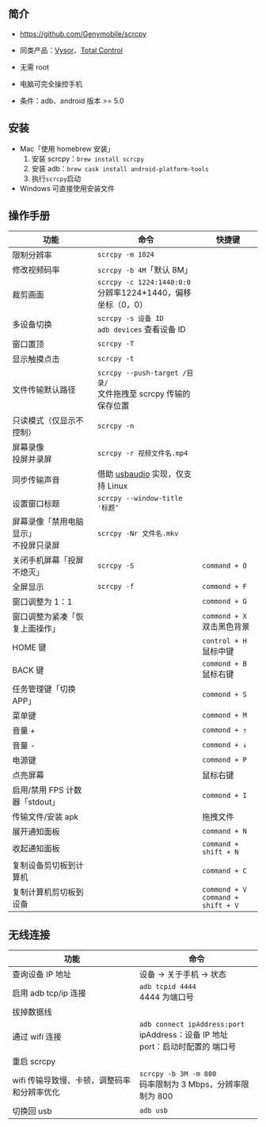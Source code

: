 ## 简介

- https://github.com/Genymobile/scrcpy

- 同类产品：[Vysor](https://www.vysor.io/)、[Total Control](http://tc.sigma-rt.com.cn/)

- 无需 root
- 电脑可完全操控手机
- 条件：adb、android 版本 >= 5.0

## 安装

- Mac「使用 homebrew 安装」
  1. 安装 scrcpy：`brew install scrcpy`
  2. 安装 adb：`brew cask install android-platform-tools`
  3. 执行`scrcpy`启动
- Windows 可直接使用安装文件

## 操作手册

| 功能                                       | 命令                                                         | 快捷键                                   |
| ------------------------------------------ | ------------------------------------------------------------ | ---------------------------------------- |
| 限制分辨率                                 | `scrcpy -m 1024`                                             |                                          |
| 修改视频码率                               | `scrcpy -b 4M`「默认 8M」                                    |                                          |
| 裁剪画面                                   | `scrcpy -c 1224:1440:0:0`<br />分辨率1224*1440，偏移坐标（0，0） |                                          |
| 多设备切换                                 | `scrcpy -s 设备 ID`<br />`adb devices` 查看设备 ID           |                                          |
| 窗口置顶                                   | `scrcpy -T`                                                  |                                          |
| 显示触摸点击                               | `scrcpy -t`                                                  |                                          |
| 文件传输默认路径                           | `scrcpy --push-target /目录/`<br />文件拖拽至 scrcpy 传输的保存位置 |                                          |
| 只读模式（仅显示不控制）                   | `scrcpy -n`                                                  |                                          |
| 屏幕录像<br />投屏并录屏                   | `scrcpy -r 视频文件名.mp4`                                   |                                          |
| 同步传输声音                               | 借助 [usbaudio](https://github.com/rom1v/usbaudio) 实现，仅支持 Linux |                                          |
| 设置窗口标题                               | `scrcpy --window-title '标题‘`                               |                                          |
| 屏幕录像「禁用电脑显示」<br />不投屏只录屏 | `scrcpy -Nr 文件名.mkv`                                      |                                          |
| 关闭手机屏幕「投屏不熄灭」                 | `scrcpy -S`                                                  | `command + O`                            |
| 全屏显示                                   | `scrcpy -f`                                                  | `commond + F`                            |
| 窗口调整为 1：1                            |                                                              | `commond + G`                            |
| 窗口调整为紧凑「恢复上面操作」             |                                                              | `commond + X`<br />双击黑色背景          |
| HOME 键                                    |                                                              | `control + H`<br />鼠标中键              |
| BACK 键                                    |                                                              | `commond + B`<br />鼠标右键              |
| 任务管理键「切换 APP」                     |                                                              | `commond + S`                            |
| 菜单键                                     |                                                              | `commond + M`                            |
| 音量 +                                     |                                                              | `commond + ↑`                            |
| 音量 -                                     |                                                              | `commond + ↓`                            |
| 电源键                                     |                                                              | `commond + P`                            |
| 点亮屏幕                                   |                                                              | 鼠标右键                                 |
| 启用/禁用 FPS 计数器「stdout」             |                                                              | `commond + I`                            |
| 传输文件/安装 apk                          |                                                              | 拖拽文件                                 |
| 展开通知面板                               |                                                              | `command + N`                            |
| 收起通知面板                               |                                                              | `command + shift + N`                    |
| 复制设备剪切板到计算机                     |                                                              | `command + C`                            |
| 复制计算机剪切板到设备                     |                                                              | `commond + V`<br />`command + shift + V` |

## 无线连接

| 功能                                        | 命令                                                         |
| ------------------------------------------- | ------------------------------------------------------------ |
| 查询设备 IP 地址                            | 设备 → 关于手机 → 状态                                       |
| 启用 adb tcp/ip 连接                        | `adb tcpid 4444`<br />4444 为端口号                          |
| 拔掉数据线                                  |                                                              |
| 通过 wifi 连接                              | `adb connect ipAddress:port`<br />ipAddress：设备 IP 地址<br />port：启动时配置的 端口号 |
| 重启 scrcpy                                 |                                                              |
| wifi 传输导致慢、卡顿，调整码率和分辨率优化 | `scrcpy -b 3M -m 800`<br />码率限制为 3 Mbps，分辨率限制为 800 |
| 切换回 usb                                  | `adb usb`                                                    |

